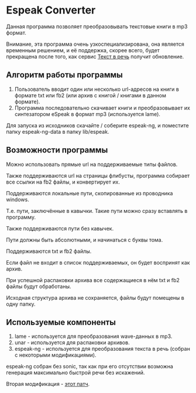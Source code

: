 # Espeak Converter
Данная программа позволяет преобразовывать текстовые книги в mp3 формат.

Внимание, эта программа очень узкоспециализирована, она является временным решением, и её поддержка, скорее всего, будет прекращена после того, как сервис [Текст в речь](https://data2data.ru/tts) получит обновление.

## Алгоритм работы программы
1. Пользователь вводит один или несколько url-адресов на книги в формате txt или fb2 (или архив с книгой / книгами в данном формате).
2. Программа последовательно скачивает книги и преобразовывает их синтезатором eSpeak в формат mp3 (используется lame).

Для запуска из исходников скачайте / соберите espeak-ng, и поместите папку espeak-ng-data в папку lib/espeak.

## Возможности программы
Можно использовать прямые url на поддерживаемые типы файлов.

Также поддерживаются url на страницы флибусты, программа собирает все ссылки на fb2 файлы, и конвертирует их.

Поддерживаются локальные пути, скопированные из проводника windows.

Т.е. пути, заключённые в кавычки. Такие пути можно сразу вставлять в программу.

Также поддерживаются пути без кавычек.

Пути должны быть абсолютными, и начинаться с буквы тома.

Поддерживаются txt и fb2 файлы.

Если файл не входит в список поддерживаемых, он будет воспринят как архив.

При успешной распаковки архива все содержащиеся в нём txt и fb2 файлы будут обработаны.

Исходная структура архива не сохраняется, файлы будут помещены в одну папку.

## Используемые компоненты
1. lame - используется для преобразования wave-данных в mp3.
2. unar - используется для распаковки архивов.
3. espeak-ng - используется для преобразования текста в речь (собран с некоторыми модификациями).

espeak-ng собран без sonic, так как при его отсутствии возможна генерация максимально быстрой речи без искажений.

Вторая модификация - [этот патч](https://github.com/espeak-ng/espeak-ng/pull/1965).
